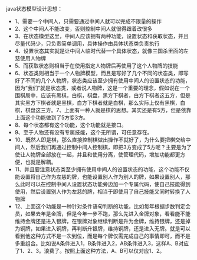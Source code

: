 java状态模型设计思想：
- 1、需要一个中间人，只需要通过中间人就可以完成不限量的操作
- 2、这个中间人不能改变，否则控制中间人就很得跟着改很多
- 3、在状态模型这里，中间人应该拥有两种功能，设置状态和获取状态，并且尽量代码少，只负责简单调用，具体操作由具体状态类负责执行
- 4、设置状态其实就是让中间人临时代替一个具体状态，就像三国杀里面的左慈使用人物牌
- 5、而获取状态则相当于在使用指定人物牌后再使用了这个人物牌的技能
- 6、状态类则相当于一个人物牌模型，而且是写好了几个不同的状态类，即写好了不同的几个人物牌，状态类应该至少拥有使用中间人的设置状态的功能，因为“我们”就是状态类，或者说人物牌，这是一个重要的理念，假如说在一个围棋局中，应该有黑棋，白棋，棋盘，黑方下棋者，白方下棋者这五方，但是其实黑方下棋者就是黑棋，白方下棋者就是白棋，那么实际上仅有黑棋，白棋，棋盘这三方。7、上面有一种人就是棋的思想。其实还是有5方，但是依靠上面这个功能做到了5方变3方。
- 8、每个状态都有这个功能，这个功能就是接口。
- 9、至于人物还有没有专属技能，这个无所谓，可任意存在。
- 10、既然人即是棋，那么直接控制棋做出操作不就好了，为什么要把棋交给中间人，然后我们再通过控制中间人控制棋，即把3方变成了5方呢？主要是为了使让人物牌全部放在一起，并且和使用分离，使管理代码，增加功能都更方便，也就是解耦。
- 11、并且要注意状态类至少拥有使用中间人的设置状态的功能，这个功能不仅能设置将自己作为左慈的牌，也能设置别人作为别人的牌，如果设置别人，那么此时可以在控制中间人设置状态功能旁边加一个专属代码，使自己技能得到使用，然后设置别人作为左慈的牌，相当于即使用了自己技能又同时转换了人物牌
- 12、上面这个功能是一种针对条件语句判断的功能，比如每年根据步数判定会员，如果去年是金牌，但是今年一步不跑，那么先进入金牌对象，看看能不能维持金牌还是进入银牌，在银牌对象继续判断是升为金牌，维持银牌，还是掉为铜牌，如果进入铜牌，再判断升银牌，维持铜牌，还是进入无牌。就是可以看到他这种方式不是一次到位，而是每个牌仅需完成自己的事情即可，而不是多重组合。比如说A条件进入1，B条件进入2，AB条件进入3，这样A、B对应了1、2、3。浪费了。按照上面这种方法，A、B可以仅对应1、2。
